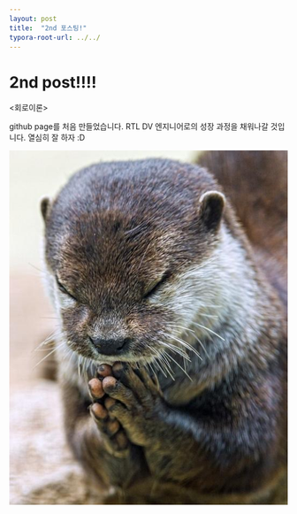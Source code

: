 ```yaml
---
layout: post
title:  "2nd 포스팅!"
typora-root-url: ../../
---
```


# 2nd post!!!!

<회로이론>

github page를 처음 만들었습니다.
RTL DV 엔지니어로의 성장 과정을 채워나갈 것입니다.
열심히 잘 하자 :D

<img src="/images/2024-08-26-2nd/sudallll-4665045.JPEG">



